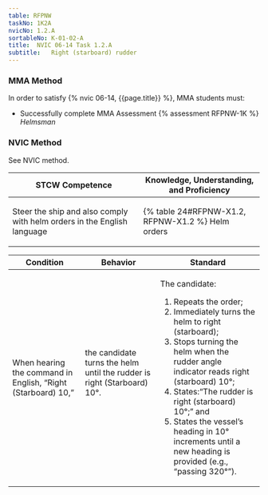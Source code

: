 ```yaml
---
table: RFPNW
taskNo: 1K2A
nvicNo: 1.2.A 
sortableNo: K-01-02-A
title:  NVIC 06-14 Task 1.2.A
subtitle:   Right (starboard) rudder
---
```



### MMA Method

In order to satisfy  {% nvic 06-14, {{page.title}}  %}, MMA students must:

* Successfully complete MMA Assessment {% assessment RFPNW-1K %} *Helmsman*


### NVIC Method

<a onclick="togglevisibility('nvic_methods')" >See NVIC method.</a>

<div id='nvic_methods' class='hide'>

<table>
<thead>
<tr>
<th class='forty'> STCW Competence </th>
<th class='sixty'> Knowledge, Understanding, and Proficiency </th>
</tr>
</thead>




<tbody>
<tr><td markdown='1'>

Steer the ship and also comply with helm orders in the English language

</td><td markdown='1'>

{% table 24#RFPNW-X1.2, RFPNW-X1.2 %} Helm orders

</td></tr>


</tbody>
</table>


<table>
<thead>
<tr><th class='twenty'>  Condition </th><th class='twenty'> Behavior </th><th  class='sixty'>Standard </th></tr>
</thead>
<tbody >



<tr><td markdown='1'>

When hearing the command in English, “Right (Starboard) 10,”

</td><td markdown='1'>

the candidate turns the helm until the rudder is right (Starboard) 10°.

<br>

<div class="tooltip" markdown='1'>



</div>


</td><td markdown='1'>

The candidate:

1. Repeats the order;
2. Immediately turns the helm to right (starboard);
3. Stops turning the helm when the rudder angle indicator reads right (starboard) 10°;
4. States:“The rudder is right (starboard) 10°;” and
5. States the vessel’s heading in 10° increments until a new heading is provided (e.g., “passing 320°”).

</td></tr>
</tbody>
</table>
</div>
